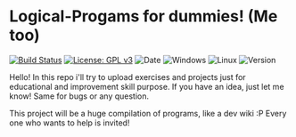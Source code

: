 # Logical-Progams for dummies! (Me too)

  [![Build Status](https://travis-ci.com/Kr1ftKr4ft/Logical-Progams.svg?branch=master)](https://travis-ci.com/Kr1ftKr4ft/Logical-Progams) 
  [![License: GPL v3](https://img.shields.io/badge/License-GPLv3-blue.svg)](https://www.gnu.org/licenses/gpl-3.0)
  ![Date](https://img.shields.io/badge/Date-2019--05--21-blue.svg)
  ![Windows](https://img.shields.io/badge/windows%20-passing-green.svg)
  ![Linux](https://img.shields.io/badge/linux-testing-red.svg)
  ![Version](https://img.shields.io/badge/version-v1.1-yellow.svg)
  
  
Hello!
In this repo i'll try to upload exercises and projects just for educational and improvement skill purpose. If you have an idea, just let me 
know! Same for bugs or any question.

This project will be a huge compilation of programs, like a dev wiki :P
Every one who wants to help is invited!

